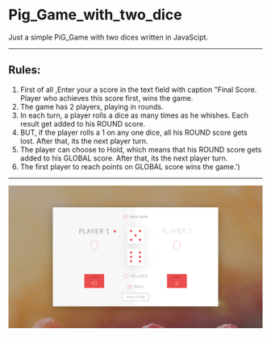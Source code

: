 # Pig_Game_with_two_dice
Just a simple PiG_Game with two dices written in JavaScipt.
 
---
## Rules:
1. First of all ,Enter your a score in the text field with caption "Final Score. Player who achieves this score first, wins the game.
2. The game has 2 players, playing in rounds. 
3. In each turn, a player rolls a dice as many times as he whishes. Each result get added to his ROUND score. 
4. BUT, if the player rolls a 1 on any one dice, all his ROUND score gets lost. After that, its the next player turn.
5. The player can choose to Hold, which means that his ROUND score gets added to his GLOBAL score. After that, its the next player turn.
6. The first player to reach <entered> points on GLOBAL score wins the game.')
 
 ---
![Game Demo](https://github.com/ramvr1256/Pig_Game_with_two_dice/blob/master/Screenshot%20(124).png?raw=true)
